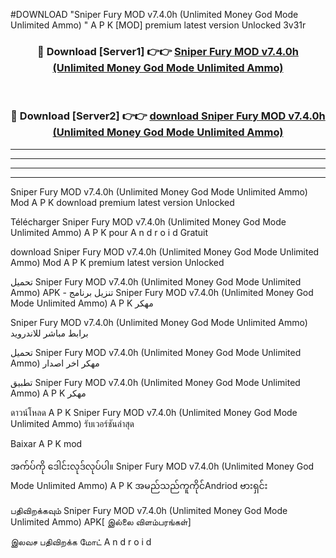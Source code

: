 #DOWNLOAD "Sniper Fury MOD v7.4.0h (Unlimited Money God Mode Unlimited Ammo) " A P K [MOD] premium latest version Unlocked 3v31r 



<div align="center">

<h3>🔴 Download [Server1] 👉👉 <a href="https://apkdownload12.web.app/?title=Sniper Fury MOD v7.4.0h (Unlimited Money God Mode Unlimited Ammo) ">Sniper Fury MOD v7.4.0h (Unlimited Money God Mode Unlimited Ammo)  </a></h3><br>

<h3>🔴 Download [Server2] 👉👉 <a href="https://apkdownload12.web.app/?title=Sniper Fury MOD v7.4.0h (Unlimited Money God Mode Unlimited Ammo) ">download Sniper Fury MOD v7.4.0h (Unlimited Money God Mode Unlimited Ammo)  </a></h3>
</div>


----------------------------------------------------------

----------------------------------------------------------

----------------------------------------------------------

----------------------------------------------------------


Sniper Fury MOD v7.4.0h (Unlimited Money God Mode Unlimited Ammo)  Mod A P K download premium latest version Unlocked

Télécharger  Sniper Fury MOD v7.4.0h (Unlimited Money God Mode Unlimited Ammo)  A P K pour A n d r o i d Gratuit

download Sniper Fury MOD v7.4.0h (Unlimited Money God Mode Unlimited Ammo)  Mod A P K premium latest version Unlocked

تحميل Sniper Fury MOD v7.4.0h (Unlimited Money God Mode Unlimited Ammo)  APK - تنزيل برنامج Sniper Fury MOD v7.4.0h (Unlimited Money God Mode Unlimited Ammo)  A P K مهكر

Sniper Fury MOD v7.4.0h (Unlimited Money God Mode Unlimited Ammo)  برابط مباشر للاندرويد

تحميل Sniper Fury MOD v7.4.0h (Unlimited Money God Mode Unlimited Ammo)  مهكر اخر اصدار

تطبيق Sniper Fury MOD v7.4.0h (Unlimited Money God Mode Unlimited Ammo)  A P K مهكر

ดาวน์โหลด A P K Sniper Fury MOD v7.4.0h (Unlimited Money God Mode Unlimited Ammo)  รับเวอร์ชันล่าสุด

Baixar A P K mod

အက်ပ်ကို ဒေါင်းလုဒ်လုပ်ပါ။ Sniper Fury MOD v7.4.0h (Unlimited Money God Mode Unlimited Ammo)  A P K အမည်သည်ကူကိုင်Andriod ဗားရှင်း

பதிவிறக்கவும் Sniper Fury MOD v7.4.0h (Unlimited Money God Mode Unlimited Ammo)  APK[ இல்லை விளம்பரங்கள்] 
 
இலவச பதிவிறக்க மோட் A n d r o i d



